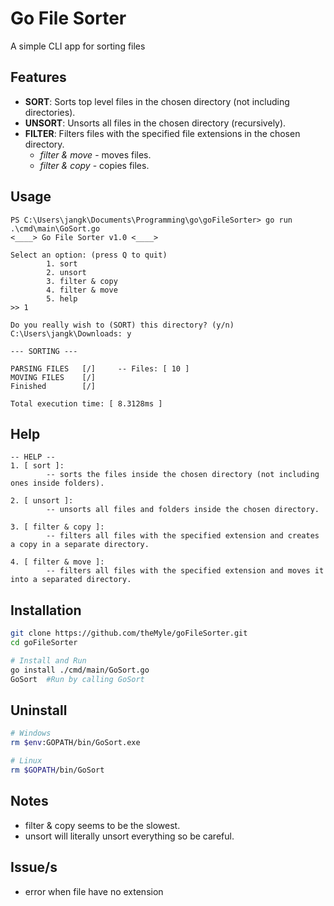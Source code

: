 # Go File Sorter

A simple CLI app for sorting files

## Features

- **SORT**: Sorts top level files in the chosen directory (not including directories).
- **UNSORT**: Unsorts all files in the chosen directory (recursively).
- **FILTER**: Filters files with the specified file extensions in the chosen directory.
  - *filter & move* - moves files.
  - *filter & copy* - copies files.

## Usage
```
PS C:\Users\jangk\Documents\Programming\go\goFileSorter> go run .\cmd\main\GoSort.go
<____> Go File Sorter v1.0 <____>

Select an option: (press Q to quit)
        1. sort
        2. unsort
        3. filter & copy
        4. filter & move
        5. help
>> 1

Do you really wish to (SORT) this directory? (y/n)
C:\Users\jangk\Downloads: y

--- SORTING ---

PARSING FILES   [/]     -- Files: [ 10 ]
MOVING FILES    [/]
Finished        [/]

Total execution time: [ 8.3128ms ]
````

## Help
```
-- HELP --
1. [ sort ]:
        -- sorts the files inside the chosen directory (not including ones inside folders).

2. [ unsort ]:
        -- unsorts all files and folders inside the chosen directory.

3. [ filter & copy ]:
        -- filters all files with the specified extension and creates a copy in a separate directory.

4. [ filter & move ]:
        -- filters all files with the specified extension and moves it into a separated directory.
```

## Installation
```bash
git clone https://github.com/theMyle/goFileSorter.git
cd goFileSorter

# Install and Run
go install ./cmd/main/GoSort.go
GoSort  #Run by calling GoSort
```

## Uninstall
```bash
# Windows
rm $env:GOPATH/bin/GoSort.exe

# Linux
rm $GOPATH/bin/GoSort
```

## Notes
- filter & copy seems to be the slowest.
- unsort will literally unsort everything so be careful.

## Issue/s
- error when file have no extension



